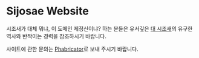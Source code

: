 # Sijosae Website

시조새가 대체 뭐냐, 이 도메인 제정신이냐? 하는 분들은 유서깊은 [대 시조새](https://librewiki.net/wiki/시조새)의 유구한 역사와 반짝이는 경력을 참조하시기 바랍니다.

사이트에 관한 문의는 [Phabricator](https://issue.librewiki.net)로 보내 주시기 바랍니다.